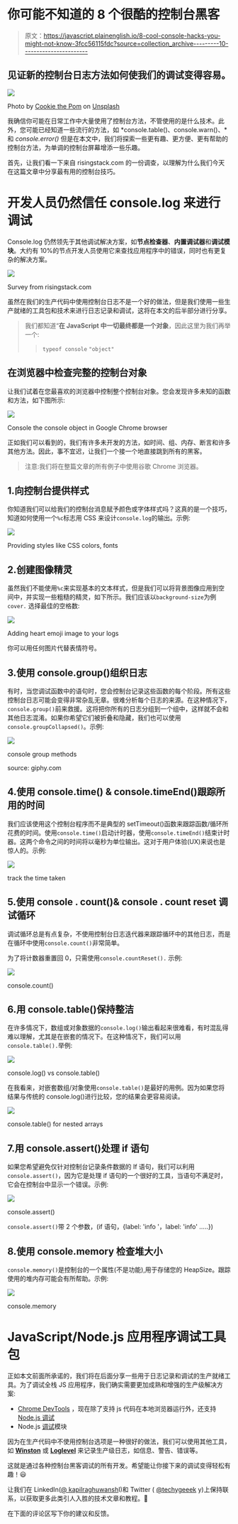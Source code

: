 # 你可能不知道的 8 个很酷的控制台黑客

> 原文：<https://javascript.plainenglish.io/8-cool-console-hacks-you-might-not-know-3fcc56115fdc?source=collection_archive---------10----------------------->

## 见证新的控制台日志方法如何使我们的调试变得容易。

![](img/02937b065589ccd4d37ff9afb4135db1.png)

Photo by [Cookie the Pom](https://unsplash.com/@cookiethepom?utm_source=medium&utm_medium=referral) on [Unsplash](https://unsplash.com?utm_source=medium&utm_medium=referral)

我确信你可能在日常工作中大量使用了控制台方法，不管使用的是什么技术。此外，您可能已经知道一些流行的方法，如 *console.table()、console.warn()、*和 *console.error()* 但是在本文中，我们将探索一些更有趣、更方便、更有帮助的控制台方法，为单调的控制台屏幕增添一些乐趣。

首先，让我们看一下来自 risingstack.com 的一份调查，以理解为什么我们今天在这篇文章中分享最有用的控制台技巧。

# 开发人员仍然信任 console.log 来进行调试

Console.log 仍然领先于其他调试解决方案，如**节点检查器**、**内置调试器**和**调试模块**。大约有 10%的节点开发人员使用它来查找应用程序中的错误，同时也有更复杂的解决方案。

![](img/a43e3c58a237efb9dc35a12c7e8615f3.png)

Survey from risingstack.com

虽然在我们的生产代码中使用控制台日志不是一个好的做法，但是我们使用一些生产就绪的工具包和技术来进行日志记录和调试，这将在本文的后半部分进行分享。

> 我们都知道“**在 JavaScript 中一切最终都是一个对象**，因此这里为我们再举一个:
> > `typeof console`
> `"object"`

## 在浏览器中检查完整的控制台对象

让我们试着在您最喜欢的浏览器中控制整个控制台对象。您会发现许多未知的函数和方法，如下图所示:

![](img/a6f34fbb7aa64f6bec8d15502178363c.png)

Console the console object in Google Chrome browser

正如我们可以看到的，我们有许多未开发的方法，如时间、组、内存、断言和许多其他方法。因此，事不宜迟，让我们一个接一个地直接跳到所有的黑客。

> 注意:我们将在整篇文章的所有例子中使用谷歌 Chrome 浏览器。

## 1.向控制台提供样式

你知道我们可以给我们的控制台消息赋予颜色或字体样式吗？这真的是一个技巧，知道如何使用一个`%c`标志用 CSS 来设计`console.log`的输出。示例:

![](img/9d2d2c31157f81527d46d1f4d26681b9.png)

Providing styles like CSS colors, fonts

## 2.创建图像精灵

虽然我们不能使用`%c`来实现基本的文本样式，但是我们可以将背景图像应用到空间中，并实现一些粗糙的精灵，如下所示。我们应该以`background-size`为例`cover.` 选择最佳的空格数:

![](img/757d5c0ca9fe547f24e7223acc26ea68.png)

Adding heart emoji image to your logs

你可以用任何图片代替表情符号。

## 3.使用 console.group()组织日志

有时，当您调试函数中的语句时，您会控制台记录这些函数的每个阶段。所有这些控制台日志可能会变得非常杂乱无章。很难分析每个日志的来源。在这种情况下，`console.group()`前来救援。这将把你所有的日志分组到一个组中，这样就不会和其他日志混淆。如果你希望它们被折叠和隐藏，我们也可以使用`console.groupCollapsed()`。示例:

![](img/fc0474ece8cae6c1815d18f3da917740.png)

console group methods

source: giphy.com

## 4.使用 console.time() & console.timeEnd()跟踪所用的时间

我们应该使用这个控制台程序而不是典型的 setTimeout()函数来跟踪函数/循环所花费的时间。使用`console.time()`启动计时器，使用`console.timeEnd()`结束计时器。这两个命令之间的时间将以毫秒为单位输出。这对于用户体验(UX)来说也是惊人的。示例:

![](img/5e28b0f256e40e57698c0124d9600b6c.png)

track the time taken

## 5.使用 console . count()& console . count reset 调试循环

调试循环总是有点复杂，不使用控制台日志迭代器来跟踪循环中的其他日志，而是在循环中使用`console.count()`非常简单。

为了将计数器重置回 0，只需使用`console.countReset().` 示例:

![](img/3012a7c8d8e29fbed9841a348ef763f4.png)

console.count()

## 6.用 console.table()保持整洁

在许多情况下，数组或对象数据的`console.log()`输出看起来很难看，有时混乱得难以理解，尤其是在嵌套的情况下。在这种情况下，我们可以用`console.table().`举例:

![](img/d06c9cee3e4aa4828f59897eee085088.png)

console.log() vs console.table()

在我看来，对嵌套数组/对象使用`console.table()`是最好的用例。因为如果您将结果与传统的 console.log()进行比较，您的结果会更容易阅读。

![](img/78e6d9cc4673b6341dbea1a2cdfb8469.png)

console.table() for nested arrays

## 7.用 console.assert()处理 if 语句

如果您希望避免仅针对控制台记录条件数据的 If 语句，我们可以利用`console.assert()`，因为它是处理 if 语句的一个很好的工具，当语句不满足时，它会在控制台中显示一个错误。示例:

![](img/e9f6d830d1f5684062cec5b1cde6a60c.png)

console.assert()

`console.assert()`带 2 个参数，(if 语句，{label: 'info '，label: 'info' …..})

## 8.使用 console.memory 检查堆大小

`console.memory()`是控制台的一个属性(不是功能),用于存储您的 HeapSize。跟踪使用的堆内存可能会有所帮助。示例:

![](img/d5773712384008e3795862b922dcc05b.png)

console.memory

# JavaScript/Node.js 应用程序调试工具包

正如本文前面所承诺的，我们将在后面分享一些用于日志记录和调试的生产就绪工具。为了调试全栈 JS 应用程序，我们确实需要更加成熟和增强的生产级解决方案:

*   [Chrome DevTools](https://developers.google.com/web/tools/chrome-devtools/) ，现在除了支持 js 代码在本地浏览器运行外，还支持 [Node.js 调试](https://medium.com/the-node-js-collection/debugging-node-js-with-google-chrome-4965b5f910f4)
*   Node.js [调试](https://github.com/visionmedia/debug)模块

因为在生产代码中不使用控制台选项是一种很好的做法，我们可以使用其他工具，如 [**Winston**](https://github.com/winstonjs/winston) 或 [**Loglevel**](https://github.com/pimterry/loglevel) 来记录生产级日志，如信息、警告、错误等。

这就是通过各种控制台黑客调试的所有开发。希望能让你接下来的调试变得轻松有趣！😃

让我们在 LinkedIn([@ kapilraghuwansh](https://www.linkedin.com/in/kapilraghuwanshi/)I)和 Twitter ( [@techygeeek](https://twitter.com/techygeeeky) y)上保持联系，以获取更多此类引人入胜的技术文章和教程。🤝

在下面的评论区写下你的建议和反馈。